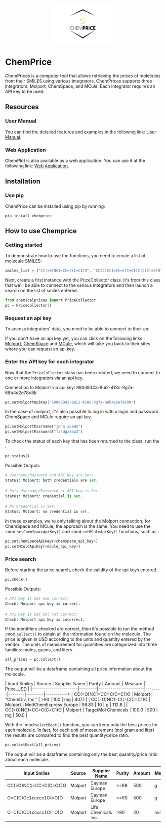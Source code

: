
<p align="center">
  <img src="logo/logo_chemprice_transparant.png" alt="Nom de l'image" width="200">
</p>

# ChemPrice

ChemPrices is a computer tool that allows retrieving the prices of molecules
from their SMILES using various integrators. ChemPrices supports three
integrators: Molport, ChemSpace, and MCule. Each integrator requires an API
key to be used.

## Resources

### User Manual

You can find the detailed features and examples in the following link: [User Manual](https://differ-chemprice.readthedocs-hosted.com/en/latest/).

### Web Application

ChemPlot is also available as a web application. You can use it at the following link: [Web Application](https://share.streamlit.io/bsaliou/chemprice-web/main/web_app_chemprice.py).

## Installation

### Use pip

ChemPrice can be installed using pip by
running:

    pip install chemprice

## How to use Chemprice

### Getting started

To demonstrate how to use the functions, you need to create a list of molecule SMILES:
  
```python
smiles_list = ["CC(=O)NC1=CC=C(C=C1)O", "CC(C)CC1=CC=C(C=C1)C(C)C(=O)O", "O=C(C)Oc1ccccc1C(=O)O"]
```

Next, create a first instance with the PriceCollector class. It's from this class
that we'll be able to connect to the various integrators and then launch a search
on the list of smiles entered.

```python
from chemicalprices import PriceCollector 
pc = PriceCollector()
```

### Request an api key

To access integrators' data, you need to be able to connect to their api.

If you don't have an api key yet, you can click on the following links :
[Molport](https://www.molport.com/shop/user-api-keys),
[ChemSpace](https://chem-space.com/contacts) and
[MCule](https://mcule.com/contact/),
which will take you back to their sites where you can request an api key.

### Enter the API key for each integrator

Now that the ``PriceCollector`` class has been created, we need to connect to one
or more integrators via an api key.

Connection to Molport via api key: 880d8343-8ui2-418c-9g7a-68b4e2e78c8b

```python
pc.setMolportApiKey("880d8343-8ui2-418c-9g7a-68b4e2e78c8b")
```

In the case of molport, it's also possible to log in with a login and password.
ChemSpace and MCule require an api key.

```python
pc.setMolportUsername("john.spade")
pc.setMolportPassword("fasdga34a3")
```

To check the status of each key that has been returned to the class, run the :

```python
pc.status()
```

Possible Outputs

```python
# Username/Password and API Key are Set:
Status: Molport: both credentials are set.

# Only Username/Password or API Key is Set:
Status: Molport: credential is set.

# No Credential is Set:
Status: Molport: no credential is set.
```

In these examples, we're only talking about the Molport connection;
for ChemSpace and MCule, the approach is the same. You need to use
the :mod:`setChemSpaceApiKey()` and :mod:`setMCuleApiKey()` functions, such as :

```python
pc.setChemSpaceApiKey(<chemspace_api_key>)
pc.setMCuleApiKey(<mcule_api_key>)
```

### Price search

Before starting the price search, check the validity of the api keys entered.

```python
pc.check()
```

Possible Outputs:

```python
# API Key is Set and correct:
Check: Molport api key is correct.

# API Key is Set but not correct:
Check: Molport api key is incorrect.
```

If the identifiers checked are correct, then it's possible
to run the method :mod:`collect()` to obtain all the information
found on the molecule. The price is given in USD according to
the units and quantity entered by the vendor. The units of measurement
for quantities are categorized into three families: moles, grams, and liters.

```python
all_prices = pc.collect()
```

The output will be a dataframe containing all price information about the molecule.

| Input Smiles          | Source  | Supplier Name         | Purity | Amount | Measure | Price_USD |
|-----------------------|---------|-----------------------|--------|--------|---------|-----------+
| CC(=O)NC1=CC=C(C=C1)O | Molport | "ChemDiv, Inc."       | >90    | 100    | mg      | 407.1     |
| CC(=O)NC1=CC=C(C=C1)O | Molport | MedChemExpress Europe | 98.83  | 10     | g       | 112.8     |
| CC(=O)NC1=CC=C(C=C1)O | Molport | TargetMol Chemicals   | 100.0  | 500    | mg      | 50.0      |

With the :mod:`selectBest()` function, you can keep only the best prices for each molecule.
In fact, for each unit of measurement (mol gram and liter) the results are compared
to find the best quantity/price ratio.

```python
pc.selectBest(all_prices)
```

The output will be a dataframe containing only the best quantity/price ratio about each molecule.

| Input Smiles          | Source  | Supplier Name       | Purity | Amount | Measure  | Price_USD | USD/g  | USD/mol            |
|-----------------------|---------|---------------------|--------|--------|----------|-----------|--------|--------------------|
| CC(=O)NC1=CC=C(C=C1)O | Molport | Cayman Europe       | >=98   | 500    | g        | 407.1     | 0.22   |                    |
| O=C(C)Oc1ccccc1C(=O)O | Molport | Cayman Europe       | >=90   | 500    | g        | 112.8     | 0.1606 |                    |
| O=C(C)Oc1ccccc1C(=O)O | Molport | Life Chemicals Inc. | >90    | 20     | micromol | 50.0      |        | 3950000.0000000005 |
